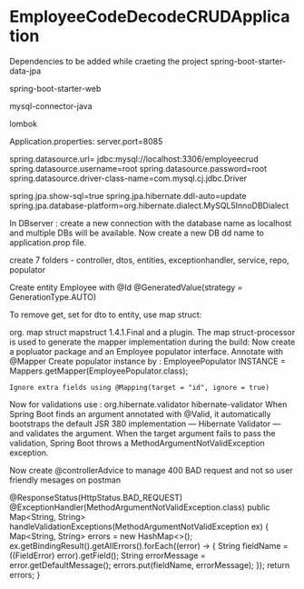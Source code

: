 # EmployeeCodeDecodeCRUDApplication
Dependencies to be added while craeting the project
spring-boot-starter-data-jpa

spring-boot-starter-web

mysql-connector-java

lombok

Application.properties:
server.port=8085

spring.datasource.url= jdbc:mysql://localhost:3306/employeecrud spring.datasource.username=root spring.datasource.password=root spring.datasource.driver-class-name=com.mysql.cj.jdbc.Driver

spring.jpa.show-sql=true spring.jpa.hibernate.ddl-auto=update spring.jpa.database-platform=org.hibernate.dialect.MySQL5InnoDBDialect

In DBserver : create a new connection with the database name as localhost and multiple DBs will be available. Now create a new DB dd name to application.prop file.

create 7 folders - controller, dtos, entities, exceptionhandler, service, repo, populator

Create entity Employee with @Id @GeneratedValue(strategy = GenerationType.AUTO)

To remove get, set for dto to entity, use map struct:

org. map struct mapstruct 1.4.1.Final
	and a plugin. The map struct-processor is used to generate the mapper implementation during the build: 
	Now create a popluator package and an Employee populator interface. Annotate with @Mapper
	Create populator instance by : EmployeePopulator INSTANCE = Mappers.getMapper(EmployeePopulator.class);
	
	Ignore extra fields using @Mapping(target = "id", ignore = true)
Now for validations use :
org.hibernate.validator hibernate-validator
	When Spring Boot finds an argument annotated with @Valid, it automatically bootstraps the default JSR 380 implementation — Hibernate Validator — and validates the argument.
When the target argument fails to pass the validation, Spring Boot throws a MethodArgumentNotValidException exception.

Now create @controllerAdvice to manage 400 BAD request and not so user friendly mesages on postman

@ResponseStatus(HttpStatus.BAD_REQUEST) @ExceptionHandler(MethodArgumentNotValidException.class) public Map<String, String> handleValidationExceptions(MethodArgumentNotValidException ex) { Map<String, String> errors = new HashMap<>(); ex.getBindingResult().getAllErrors().forEach((error) -> { String fieldName = ((FieldError) error).getField(); String errorMessage = error.getDefaultMessage(); errors.put(fieldName, errorMessage); }); return errors; }
